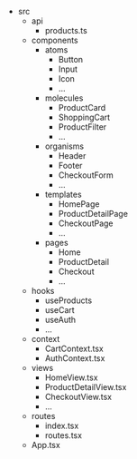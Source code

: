 - src
  - api
    - products.ts
  - components
    - atoms
      - Button
      - Input
      - Icon
      - ...
    - molecules
      - ProductCard
      - ShoppingCart
      - ProductFilter
      - ...
    - organisms
      - Header
      - Footer
      - CheckoutForm
      - ...
    - templates
      - HomePage
      - ProductDetailPage
      - CheckoutPage
      - ...
    - pages
      - Home
      - ProductDetail
      - Checkout
      - ...
  - hooks
    - useProducts
    - useCart
    - useAuth
    - ...
  - context
    - CartContext.tsx
    - AuthContext.tsx
  - views
    - HomeView.tsx
    - ProductDetailView.tsx
    - CheckoutView.tsx
    - ...
  - routes
    - index.tsx
    - routes.tsx
  - App.tsx

